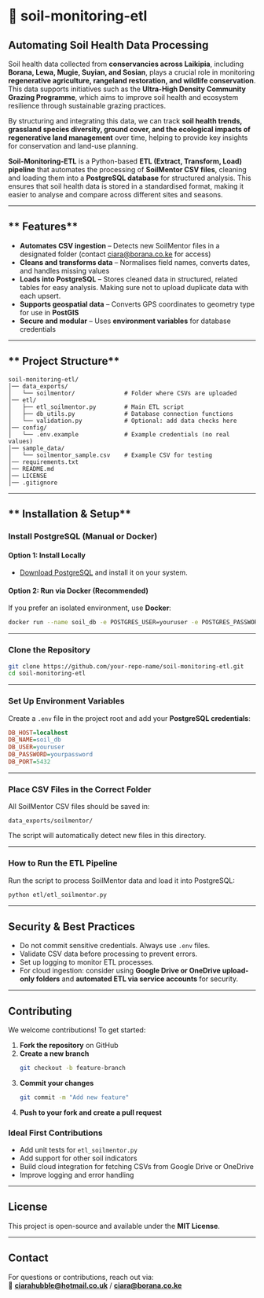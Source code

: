 # 🌱 soil-monitoring-etl 

## **Automating Soil Health Data Processing**  

Soil health data collected from **conservancies across Laikipia**, including **Borana, Lewa, Mugie, Suyian, and Sosian**, plays a crucial role in monitoring **regenerative agriculture, rangeland restoration, and wildlife conservation**. This data supports initiatives such as the **Ultra-High Density Community Grazing Programme**, which aims to improve soil health and ecosystem resilience through sustainable grazing practices.

By structuring and integrating this data, we can track **soil health trends, grassland species diversity, ground cover, and the ecological impacts of regenerative land management** over time, helping to provide key insights for conservation and land-use planning.

**Soil-Monitoring-ETL** is a Python-based **ETL (Extract, Transform, Load) pipeline** that automates the processing of **SoilMentor CSV files**, cleaning and loading them into a **PostgreSQL database** for structured analysis. This ensures that soil health data is stored in a standardised format, making it easier to analyse and compare across different sites and seasons.

---

## ** Features**  
- **Automates CSV ingestion** – Detects new SoilMentor files in a designated folder (contact ciara@borana.co.ke for access)
- **Cleans and transforms data** – Normalises field names, converts dates, and handles missing values  
- **Loads into PostgreSQL** – Stores cleaned data in structured, related tables for easy analysis. Making sure not to upload duplicate data with each upsert.
- **Supports geospatial data** – Converts GPS coordinates to geometry type for use in **PostGIS**  
- **Secure and modular** – Uses **environment variables** for database credentials  

---

## ** Project Structure**  
```
soil-monitoring-etl/
│── data_exports/
│   └── soilmentor/              # Folder where CSVs are uploaded
│── etl/
│   ├── etl_soilmentor.py        # Main ETL script
│   ├── db_utils.py              # Database connection functions
│   └── validation.py            # Optional: add data checks here
│── config/
│   └── .env.example             # Example credentials (no real values)
│── sample_data/
│   └── soilmentor_sample.csv    # Example CSV for testing
│── requirements.txt
│── README.md
│── LICENSE
│── .gitignore
```

---

## ** Installation & Setup**  

### **Install PostgreSQL (Manual or Docker)**  

#### **Option 1: Install Locally**  
- [Download PostgreSQL](https://www.postgresql.org/download/) and install it on your system.

#### **Option 2: Run via Docker (Recommended)**  
If you prefer an isolated environment, use **Docker**:  
```bash
docker run --name soil_db -e POSTGRES_USER=youruser -e POSTGRES_PASSWORD=yourpassword -e POSTGRES_DB=soil_db -p 5432:5432 -d postgres
```

---

### **Clone the Repository**  
```bash
git clone https://github.com/your-repo-name/soil-monitoring-etl.git
cd soil-monitoring-etl
```

---

### **Set Up Environment Variables**  
Create a `.env` file in the project root and add your **PostgreSQL credentials**:  
```ini
DB_HOST=localhost
DB_NAME=soil_db
DB_USER=youruser
DB_PASSWORD=yourpassword
DB_PORT=5432
```

---

### **Place CSV Files in the Correct Folder**  
All SoilMentor CSV files should be saved in:  
```
data_exports/soilmentor/
```
The script will automatically detect new files in this directory.

---

### **How to Run the ETL Pipeline**  
Run the script to process SoilMentor data and load it into PostgreSQL:  
```bash
python etl/etl_soilmentor.py
```

---

## **Security & Best Practices**  
- Do not commit sensitive credentials. Always use `.env` files.  
- Validate CSV data before processing to prevent errors.  
- Set up logging to monitor ETL processes.  
- For cloud ingestion: consider using **Google Drive or OneDrive upload-only folders** and **automated ETL via service accounts** for security.  

---

## **Contributing**  
We welcome contributions! To get started:  
1. **Fork the repository** on GitHub  
2. **Create a new branch**  
   ```bash
   git checkout -b feature-branch
   ```
3. **Commit your changes**  
   ```bash
   git commit -m "Add new feature"
   ```
4. **Push to your fork and create a pull request**

### Ideal First Contributions  
- Add unit tests for `etl_soilmentor.py`  
- Add support for other soil indicators  
- Build cloud integration for fetching CSVs from Google Drive or OneDrive  
- Improve logging and error handling  

---

## **License**  
This project is open-source and available under the **MIT License**.  

---

## **Contact**  
For questions or contributions, reach out via:  
📧 **ciarahubble@hotmail.co.uk** / **ciara@borana.co.ke**
